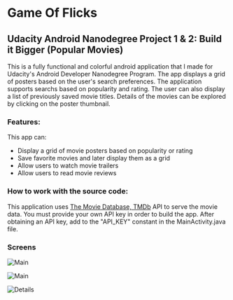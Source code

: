 # Game Of Flicks

## Udacity Android Nanodegree Project 1 & 2: Build it Bigger (Popular Movies)
This is a fully functional and colorful android application that I made for Udacity's Android Developer Nanodegree Program. The app displays a grid of posters based on the user's search preferences. The application supports searchs based on popularity and rating. The user can also display a list of previously saved movie titles. Details of the movies can be explored by clicking on the poster thumbnail.

### Features:
This app can:
* Display a grid of movie posters based on popularity or rating
* Save favorite movies and later display them as a grid
* Allow users to watch movie trailers
* Allow users to read movie reviews

### How to work with the source code:
This application uses [The Movie Database, TMDb](https://www.themoviedb.org/) API to serve the movie data. You must provide your own API key in order to build the app. After obtaining an API key, add to the "API_KEY" constant in the MainActivity.java file. 

### Screens
![Main](https://user-images.githubusercontent.com/25759516/31740004-bd265f2a-b404-11e7-810e-65d52b90bbb2.png?s=200)

![Main](https://user-images.githubusercontent.com/25759516/31740013-c9265230-b404-11e7-9dd5-56b23e137367.png)

![Details](https://user-images.githubusercontent.com/25759516/31740015-ca8b3fb4-b404-11e7-8462-1a7786a3801a.png)
